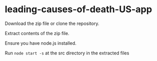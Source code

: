 # leading-causes-of-death-US-app

Download the zip file or clone the repository.

Extract contents of the zip file. 

Ensure you have node.js installed. 

Run `node start -s` at the src directory in the extracted files
